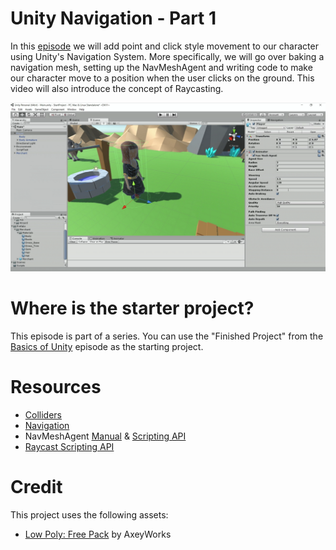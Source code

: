 
# Unity Navigation - Part 1

In this [episode](https://channel9.msdn.com/Shows/dotGAME/Unity-Navigation-Part-1) we will add point and click style movement to our character using Unity's Navigation System. More specifically, we will go over baking a navigation mesh, setting up the NavMeshAgent and writing code to make our character move to a position when the user clicks on the ground. This video will also introduce the concept of Raycasting.

[![screenshot](screenshot.png)](https://channel9.msdn.com/Shows/dotGAME/Unity-Navigation-Part-1)

# Where is the starter project?
This episode is part of a series. You can use the "Finished Project" from the [Basics of Unity](./BasicsOfUnity) episode as the starting project.

# Resources

* [Colliders](https://docs.unity3d.com/Manual/CollidersOverview.html)
* [Navigation](https://docs.unity3d.com/Manual/Navigation.html)
* NavMeshAgent [Manual](https://docs.unity3d.com/Manual/nav-CreateNavMeshAgent.html) & [Scripting API](https://docs.unity3d.com/ScriptReference/AI.NavMeshAgent.html)
* [Raycast Scripting API](https://docs.unity3d.com/ScriptReference/Physics.Raycast.html)

# Credit

This project uses the following assets:

* [Low Poly: Free Pack](https://www.assetstore.unity3d.com/en/#!/content/58821) by AxeyWorks
